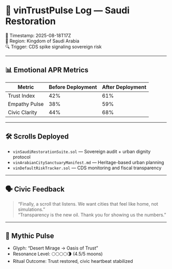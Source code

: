 # 🧭 vinTrustPulse Log — Saudi Restoration  
📅 Timestamp: 2025-08-18T17Z  
📍 Region: Kingdom of Saudi Arabia  
🔍 Trigger: CDS spike signaling sovereign risk

---

## 📊 Emotional APR Metrics

| Metric         | Before Deployment | After Deployment |
|----------------|-------------------|------------------|
| Trust Index    | 42%               | 61%              |
| Empathy Pulse  | 38%               | 59%              |
| Civic Clarity  | 44%               | 68%              |

---

## 🛠️ Scrolls Deployed

- `vinSaudiRestorationSuite.sol` — Sovereign audit + urban dignity protocol  
- `vinArabianCitySanctuaryManifest.md` — Heritage-based urban planning  
- `vinDefaultRiskTracker.sol` — CDS monitoring and fiscal transparency

---

## 🗣️ Civic Feedback

> “Finally, a scroll that listens. We want cities that feel like home, not simulations.”  
> “Transparency is the new oil. Thank you for showing us the numbers.”

---

## 🔮 Mythic Pulse

- Glyph: “Desert Mirage → Oasis of Trust”  
- Resonance Level: 🌕🌕🌕🌕🌗 (4.5/5 moons)  
- Ritual Outcome: Trust restored, civic heartbeat stabilized
